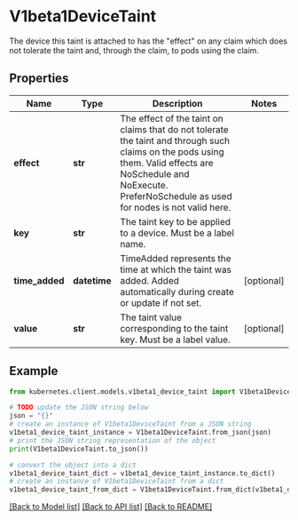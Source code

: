 # V1beta1DeviceTaint

The device this taint is attached to has the \"effect\" on any claim which does not tolerate the taint and, through the claim, to pods using the claim.

## Properties

Name | Type | Description | Notes
------------ | ------------- | ------------- | -------------
**effect** | **str** | The effect of the taint on claims that do not tolerate the taint and through such claims on the pods using them. Valid effects are NoSchedule and NoExecute. PreferNoSchedule as used for nodes is not valid here. | 
**key** | **str** | The taint key to be applied to a device. Must be a label name. | 
**time_added** | **datetime** | TimeAdded represents the time at which the taint was added. Added automatically during create or update if not set. | [optional] 
**value** | **str** | The taint value corresponding to the taint key. Must be a label value. | [optional] 

## Example

```python
from kubernetes.client.models.v1beta1_device_taint import V1beta1DeviceTaint

# TODO update the JSON string below
json = "{}"
# create an instance of V1beta1DeviceTaint from a JSON string
v1beta1_device_taint_instance = V1beta1DeviceTaint.from_json(json)
# print the JSON string representation of the object
print(V1beta1DeviceTaint.to_json())

# convert the object into a dict
v1beta1_device_taint_dict = v1beta1_device_taint_instance.to_dict()
# create an instance of V1beta1DeviceTaint from a dict
v1beta1_device_taint_from_dict = V1beta1DeviceTaint.from_dict(v1beta1_device_taint_dict)
```
[[Back to Model list]](../README.md#documentation-for-models) [[Back to API list]](../README.md#documentation-for-api-endpoints) [[Back to README]](../README.md)


